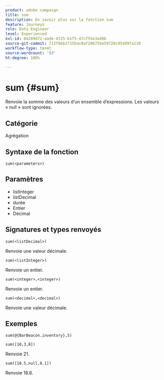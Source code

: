 ```yaml
---
product: adobe campaign
title: sum
description: En savoir plus sur la fonction sum
feature: Journeys
role: Data Engineer
level: Experienced
exl-id: 04289d72-aade-4725-b1f5-47cf55e3a40b
source-git-commit: 712f66b2715bac0af206755e59728c95499fa110
workflow-type: tm+mt
source-wordcount: '53'
ht-degree: 100%

---
```


# sum {#sum}

Renvoie la somme des valeurs d’un ensemble d’expressions. Les valeurs « null » sont ignorées.

## Catégorie

Agrégation

## Syntaxe de la fonction

`sum(<parameters>)`

## Paramètres

* listInteger
* listDecimal
* durée
* Entier
* Décimal

## Signatures et types renvoyés

`sum(<listDecimal>)`

Renvoie une valeur décimale.

`sum(<listInteger>)`

Renvoie un entier.

`sum(<integer>,<integer>)`

Renvoie un entier.

`sum(<decimal>,<decimal>)`

Renvoie une valeur décimale.

## Exemples

`sum(@{BarBeacon.inventory},5)`

`sum([10,3,8])`

Renvoie 21.

`sum([10.5,null,8.1])`

Renvoie 18.6.

